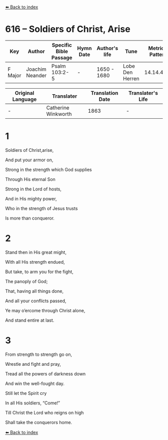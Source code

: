 [⬅️ Back to index](../README.md)

# 616 – Soldiers of Christ, Arise

Key | Author   | Specific Bible Passage     |Hymn Date |Author's life |Tune |Metrical Pattern   |Composer/Source                                                                                        
-- | --------- | ---------------------------|----------|--------------|-----|-------------------|-------------   
F Major  | Joachim Neander      | Psalm 103:2-5 | -  | 1650 - 1680 | Lobe Den Herren | 14.14.4.7.8 | Chorale Book for England, 1863 

Original Language | Translater | Translation Date   | Translater's Life     
----------------- | --------- | --------------------|-------------   
\-  | Catherine Winkworth      | 1863 | -  | 1827 - 1878 



# 1

Soldiers of Christ,arise,

And put your armor on,

Strong in the strength which God supplies

Through His eternal Son

Strong in the Lord of hosts,

And in His mighty power,

Who in the strength of Jesus trusts

Is more than conqueror.



# 2

Stand then in His great might,

With all His strength endued,

But take, to arm you for the fight,

The panoply of God;

That, having all things done,

And all your conflicts passed,

Ye may o’ercome through Christ alone,

And stand entire at last.



# 3

From strength to strength go on,

Wrestle and fight and pray,

Tread all the powers of darkness down

And win the well-fought day.

Still let the Spirit cry

In all His soldiers, “Come!”

Till Christ the Lord who reigns on high

Shall take the conquerors home.

[⬅️ Back to index](../README.md)

